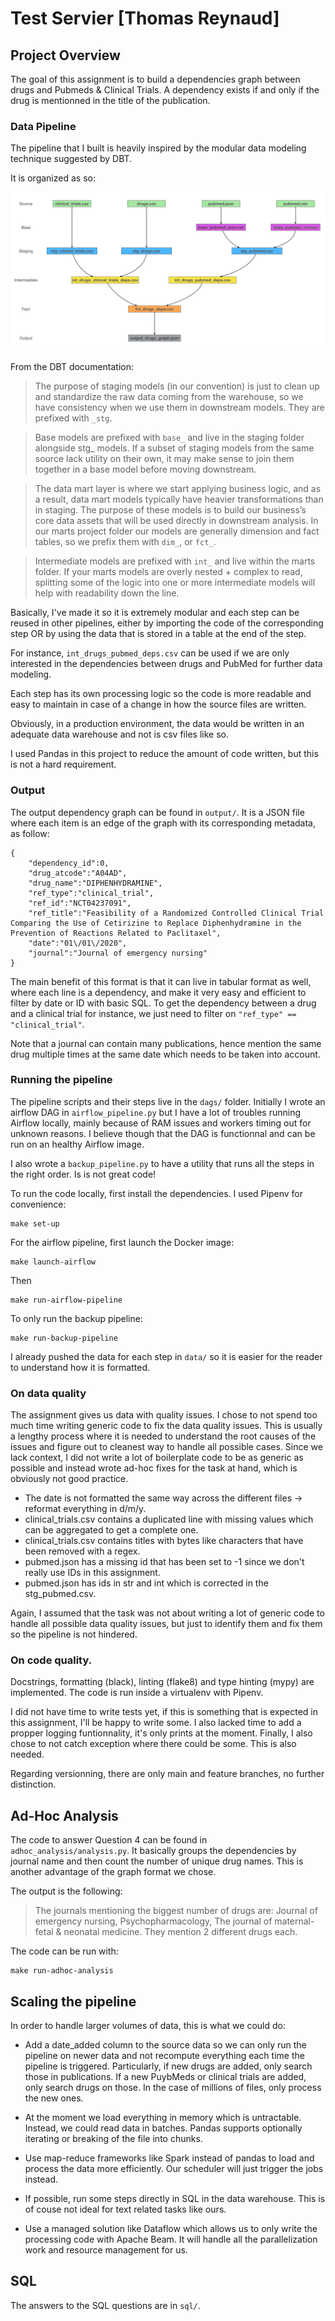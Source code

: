 # Test Servier [Thomas Reynaud]

## Project Overview

The goal of this assignment is to build a dependencies graph between drugs and Pubmeds & Clinical Trials. A
dependency exists if and only if the drug is mentionned in the title of the publication.

### Data Pipeline

The pipeline that I built is heavily inspired by the modular data modeling technique suggested by DBT.

It is organized as so:

![Pipeline](images/pipeline.png)

From the DBT documentation:
> The purpose of staging models (in our convention) is just to clean up and standardize the raw data coming from the warehouse, so we have consistency when we use them in downstream models. They are prefixed with `_stg`.

> Base models are prefixed with `base_` and live in the staging folder alongside stg_ models. If a subset of staging models from the same source lack utility on their own, it may make sense to join them together in a base model before moving downstream.

> The data mart layer is where we start applying business logic, and as a result, data mart models typically have heavier transformations than in staging. The purpose of these models is to build our business’s core data assets that will be used directly in downstream analysis. In our marts project folder our models are generally dimension and fact tables, so we prefix them with `dim_`, or `fct_`.

> Intermediate models are prefixed with `int_` and live within the marts folder. If your marts models are overly nested + complex to read, splitting some of the logic into one or more intermediate models will help with readability down the line.

Basically, I've made it so it is extremely modular and each step can be reused in other pipelines, either by importing the code of the corresponding step OR by using the data that is stored in a table at the end of the step.

For instance, `int_drugs_pubmed_deps.csv` can be used if we are only interested in the dependencies between drugs and PubMed for further data modeling.

Each step has its own processing logic so the code is more readable and easy to maintain in case of a change in how the source files are written.

Obviously, in a production environment, the data would be written in an adequate data warehouse and not is csv files like so.

I used Pandas in this project to reduce the amount of code written, but this is not a hard requirement.

### Output

The output dependency graph can be found in `output/`. It is a JSON file where each item is an edge of the graph with its corresponding metadata, as follow:

    {
        "dependency_id":0,
        "drug_atcode":"A04AD",
        "drug_name":"DIPHENHYDRAMINE",
        "ref_type":"clinical_trial",
        "ref_id":"NCT04237091",
        "ref_title":"Feasibility of a Randomized Controlled Clinical Trial Comparing the Use of Cetirizine to Replace Diphenhydramine in the Prevention of Reactions Related to Paclitaxel",
        "date":"01\/01\/2020",
        "journal":"Journal of emergency nursing"
    }

The main benefit of this format is that it can live in tabular format as well, where each line is a dependency, and make it very easy and efficient to filter by date or ID with basic SQL.
To get the dependency between a drug and a clinical trial for instance, we just need to filter on `"ref_type" == "clinical_trial"`.

Note that a journal can contain many publications, hence mention the same drug multiple times at the same date which needs to be taken into account.

### Running the pipeline

The pipeline scripts and their steps live in the `dags/` folder.
Initially I wrote an airflow DAG in `airflow_pipeline.py` but I have a lot of troubles running Airflow locally, mainly because of RAM issues and workers timing out for unknown reasons. I believe though that the DAG is functionnal and can be run on an healthy Airflow image.

I also wrote a `backup_pipeline.py` to have a utility that runs all the steps in the right order. Is is not great code!

To run the code locally, first install the dependencies. I used Pipenv for convenience:

```
make set-up
```

For the airflow pipeline, first launch the Docker image:

```
make launch-airflow
```

Then
```
make run-airflow-pipeline
```

To only run the backup pipeline:
```
make run-backup-pipeline
```

I already pushed the data for each step in `data/` so it is easier for the reader to understand how it is formatted.

### On data quality

The assignment gives us data with quality issues. I chose to not spend too much time writing generic code to fix the data quality issues. This is usually a lengthy process where it is needed to understand the root causes of the issues and figure out to cleanest way to handle all possible cases. Since we lack context, I did not write a lot of boilerplate code to be as generic as possible and instead wrote ad-hoc fixes for the task at hand, which is obviously not good practice.

- The date is not formatted the same way across the different files -> reformat everything in d/m/y.
- clinical_trials.csv contains a duplicated line with missing values which can be aggregated to get a complete one.
- clinical_trials.csv contains titles with bytes like characters that have been removed with a regex.
- pubmed.json has a missing id that has been set to -1 since we don't really use IDs in this assignment.
- pubmed.json has ids in str and int which is corrected in the stg_pubmed.csv.

Again, I assumed that the task was not about writing a lot of generic code to handle all possible data quality issues, but just to identify them and fix them so the pipeline is not hindered.

### On code quality.

Docstrings, formatting (black), linting (flake8) and type hinting (mypy) are implemented.
The code is run inside a virtualenv with Pipenv.

I did not have time to write tests yet, if this is something that is expected in this assignment, I'll be happy to write some.
I also lacked time to add a propper logging funtionnality, it's only prints at the moment.
Finally, I also chose to not catch exception where there could be some. This is also needed.

Regarding versionning, there are only main and feature branches, no further distinction.

## Ad-Hoc Analysis

The code to answer Question 4 can be found in `adhoc_analysis/analysis.py`.
It basically groups the dependencies by journal name and then count the number of unique drug names. This is another advantage of the graph format we chose.

The output is the following:

>The journals mentioning the biggest number of drugs are: Journal of emergency nursing, Psychopharmacology, The journal of maternal-fetal & neonatal medicine.
>They mention 2 different drugs each.

The code can be run with:
```
make run-adhoc-analysis
```

## Scaling the pipeline

In order to handle larger volumes of data, this is what we could do:

- Add a date_added column to the source data so we can only run the pipeline on newer data and not recompute everything each time the pipeline is triggered. Particularly, if new drugs are added, only search those in publications. If a new PuybMeds or clinical trials are added, only search drugs on those. In the case of millions of files, only process the new ones.

- At the moment we load everything in memory which is untractable. Instead, we could read data in batches. Pandas supports optionally iterating or breaking of the file into chunks.

- Use map-reduce frameworks like Spark instead of pandas to load and process the data more efficiently. Our scheduler will just trigger the jobs instead.

- If possible, run some steps directly in SQL in the data warehouse. This is of couse not ideal for text related tasks like ours.

- Use a managed solution like Dataflow which allows us to only write the processing code with Apache Beam. It will handle all the parallelization work and resource management for us.


## SQL

The answers to the SQL questions are in `sql/`.

